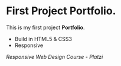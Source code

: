 # First Project Portfolio.

This is my first project **Portfolio**.

* Build in HTML5 & CSS3
* Responsive

*Responsive Web Design Course - Platzi*